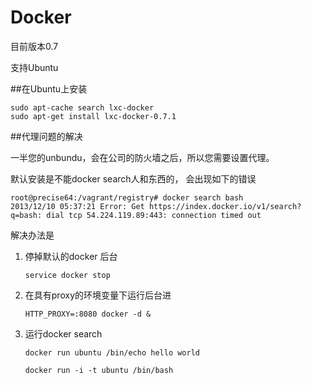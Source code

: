 # Docker

目前版本0.7

支持Ubuntu

##在Ubuntu上安装

    sudo apt-cache search lxc-docker
    sudo apt-get install lxc-docker-0.7.1

##代理问题的解决

一半您的unbundu，会在公司的防火墙之后，所以您需要设置代理。

默认安装是不能docker search人和东西的， 会出现如下的错误

    root@precise64:/vagrant/registry# docker search bash
    2013/12/10 05:37:21 Error: Get https://index.docker.io/v1/search?q=bash: dial tcp 54.224.119.89:443: connection timed out


解决办法是

1. 停掉默认的docker 后台


    <code>service docker stop</code>
      
2. 在具有proxy的环境变量下运行后台进
    

    <code>HTTP_PROXY=<your proxy>:8080 docker -d & </code>


3. 运行docker search 

    <code>docker run ubuntu /bin/echo hello world</code>
    
    <code>docker run -i -t ubuntu /bin/bash </code>
